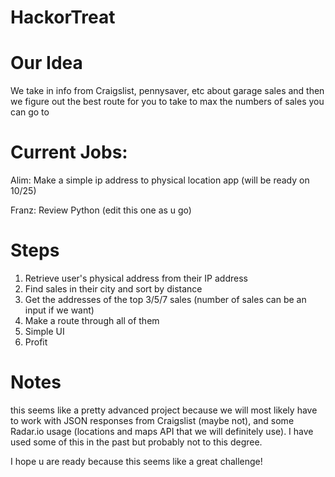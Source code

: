 # HackorTreat

# Our Idea
We take in info from Craigslist, pennysaver, etc about garage sales and then we figure out the best route for you to take to max the numbers of sales you can go to

# Current Jobs:

Alim: Make a simple ip address to physical location app (will be ready on 10/25)

Franz: Review Python (edit this one as u go)

# Steps

1. Retrieve user's physical address from their IP address
2. Find sales in their city and sort by distance
3. Get the addresses of the top 3/5/7 sales (number of sales can be an input if we want)
4. Make a route through all of them
5. Simple UI
6. Profit

# Notes

this seems like a pretty advanced project because we will most likely have to work with JSON responses from Craigslist (maybe not), and some Radar.io usage (locations and maps API that we will definitely use). I have used some of this in the past but probably not to this degree.

I hope u are ready because this seems like a great challenge!
